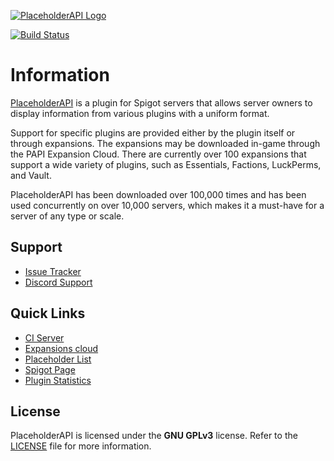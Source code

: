 [![PlaceholderAPI Logo](https://i.imgur.com/Ea4PURv.png)][spigot]

[![Build Status](http://ci.extendedclip.com/buildStatus/icon?job=PlaceholderAPI)][ci]

# Information 
[PlaceholderAPI][spigot] is a plugin for Spigot servers that allows server owners to display information from various plugins with a uniform format. 

Support for specific plugins are provided either by the plugin itself or through expansions. The expansions may be downloaded in-game through the PAPI Expansion Cloud. There are currently over 100 expansions that support a wide variety of plugins, such as Essentials, Factions, LuckPerms, and Vault. 

PlaceholderAPI has been downloaded over 100,000 times and has been used concurrently on over 10,000 servers, which makes it a must-have for a server of any type or scale.

<!-- TODO: Add contributing section -->
<!-- TODO: Add expansion creation section (possibly add to a wiki?) -->

## Support
- [Issue Tracker][issues]
- [Discord Support][discord]

## Quick Links
- [CI Server][ci]
- [Expansions cloud]
- [Placeholder List]
- [Spigot Page][spigot]
- [Plugin Statistics][statistics]

## License
PlaceholderAPI is licensed under the __GNU GPLv3__ license. Refer to the [LICENSE](LICENSE) file for more information.

<!-- Page Links - Placed here to be easier to change later on. -->

[issues]: https://github.com/PlaceholderAPI/PlaceholderAPI/issues
[discord]: https://helpch.at/discord
[spigot]: https://www.spigotmc.org/resources/6245/
[ci]: http://ci.extendedclip.com/job/PlaceholderAPI/
[Expansions cloud]: https://api.extendedclip.com/all/
[placeholder list]: https://helpch.at/placeholders
[statistics]: https://bstats.org/plugin/bukkit/PlaceholderAPI
